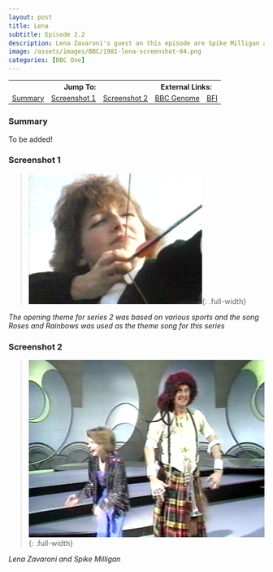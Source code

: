 ```yaml
---
layout: post
title: Lena
subtitle: Episode 2.2
description: Lena Zavaroni's guest on this episode are Spike Milligan and Sheeba.
image: /assets/images/BBC/1981-lena-screenshot-04.png
categories: [BBC One]
---
```


<table>
<tr align="center">
<th colspan="3">Jump To:</th>
<th colspan="2">External Links:</th>
</tr>
<tr align="center">
<td><a href="#summary">Summary</a></td>
<td><a href="#screenshot-1">Screenshot 1</a></td>
<td><a href="#screenshot-2">Screenshot 2</a></td>
<td><a href="https://genome.ch.bbc.co.uk/28b58228a673426ebbfee708ac45e7f6">BBC Genome</a></td>
<td><a href="https://www.bfi.org.uk/films-tv-people/4ce2b843896cb">BFI</a></td>
</tr>
</table>

### Summary
To be added!

### Screenshot 1
> ![](/assets/images/BBC/1981-lena-screenshot-04.png){: .full-width}

<cite>The opening theme for series 2 was based on various sports and the song Roses and Rainbows was used as the theme song for this series</cite>

### Screenshot 2
> ![](/assets/images/BBC/1981-lena-screenshot-05.png){: .full-width}

<cite>Lena Zavaroni and Spike Milligan</cite>

